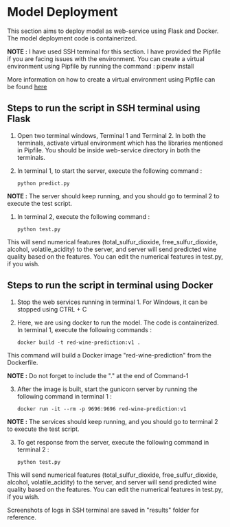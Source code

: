 # Model Deployment

This section aims to deploy model as web-service using Flask and Docker. The model deployment code is containerized.

**NOTE :** I have used SSH terminal for this section. I have provided the Pipfile if you are facing issues with the environment. You can create a virtual environment using Pipfile by running the command : pipenv install

More information on how to create a virtual environment using Pipfile can be found [here](https://stackoverflow.com/questions/52171593/how-to-install-dependencies-from-a-copied-pipfile-inside-a-virtual-environment)

## Steps to run the script in SSH terminal using Flask

1. Open two terminal windows, Terminal 1 and Terminal 2. In both the terminals, activate virtual environment which has the libraries mentioned in Pipfile. You should be inside web-service directory in both the terminals.

2. In terminal 1, to start the server, execute the following command :

       python predict.py

**NOTE :** The server should keep running, and you should go to terminal 2 to execute the test script.

1. In terminal 2, execute the following command :

       python test.py

This will send numerical features (total_sulfur_dioxide, free_sulfur_dioxide, alcohol, volatile_acidity) to the server, and server will send predicted wine quality based on the features. You can edit the numerical features in test.py, if you wish.

## Steps to run the script in terminal using Docker

1. Stop the web services running in terminal 1. For Windows, it can be stopped using CTRL + C

2. Here, we are using docker to run the model. The code is containerized. In terminal 1, execute the following commands :

       docker build -t red-wine-prediction:v1 .

This command will build a Docker image "red-wine-prediction" from the Dockerfile.

**NOTE :** Do not forget to include the "." at the end of Command-1

3. After the image is built, start the gunicorn server by running the following command in terminal 1 : 

       docker run -it --rm -p 9696:9696 red-wine-prediction:v1

**NOTE :** The services should keep running, and you should go to terminal 2 to execute the test script.

3. To get response from the server, execute the following command in terminal 2 : 

       python test.py

This will send numerical features (total_sulfur_dioxide, free_sulfur_dioxide, alcohol, volatile_acidity) to the server, and server will send predicted wine quality based on the features. You can edit the numerical features in test.py, if you wish.

Screenshots of logs in SSH terminal are saved in "results" folder for reference.
